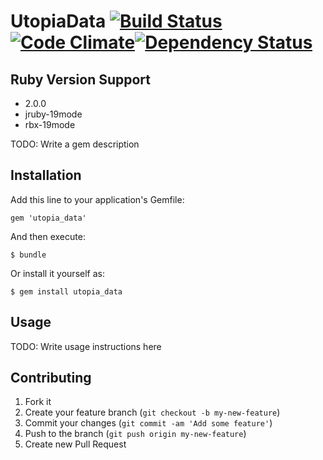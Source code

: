 # UtopiaData [![Build Status](https://travis-ci.org/dukex/utopia.png?branch=develop)](https://travis-ci.org/dukex/utopia)[![Code Climate](https://codeclimate.com/github/dukex/utopia.png)](https://codeclimate.com/github/dukex/utopia)[![Dependency Status](https://gemnasium.com/dukex/utopia.png)](https://gemnasium.com/dukex/utopia)

## Ruby Version Support
  * 2.0.0
  * jruby-19mode
  * rbx-19mode

TODO: Write a gem description

## Installation

Add this line to your application's Gemfile:

    gem 'utopia_data'

And then execute:

    $ bundle

Or install it yourself as:

    $ gem install utopia_data

## Usage

TODO: Write usage instructions here

## Contributing

1. Fork it
2. Create your feature branch (`git checkout -b my-new-feature`)
3. Commit your changes (`git commit -am 'Add some feature'`)
4. Push to the branch (`git push origin my-new-feature`)
5. Create new Pull Request
